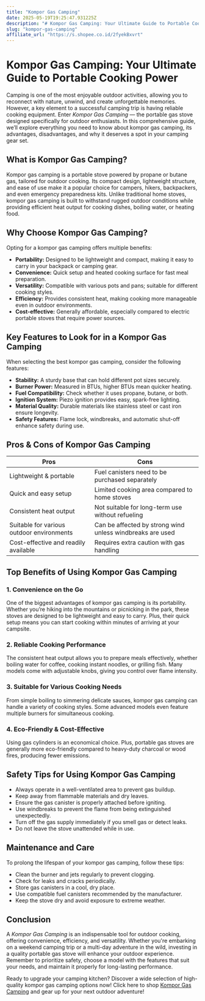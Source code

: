 ```yaml
---
title: "Kompor Gas Camping"
date: 2025-05-19T19:25:47.931225Z
description: "# Kompor Gas Camping: Your Ultimate Guide to Portable Cooking Power..."
slug: "kompor-gas-camping"
affiliate_url: "https://s.shopee.co.id/2fyekBxvrt"
---
```

# Kompor Gas Camping: Your Ultimate Guide to Portable Cooking Power

Camping is one of the most enjoyable outdoor activities, allowing you to reconnect with nature, unwind, and create unforgettable memories. However, a key element to a successful camping trip is having reliable cooking equipment. Enter *Kompor Gas Camping* — the portable gas stove designed specifically for outdoor enthusiasts. In this comprehensive guide, we’ll explore everything you need to know about kompor gas camping, its advantages, disadvantages, and why it deserves a spot in your camping gear set.

## What is Kompor Gas Camping?

Kompor gas camping is a portable stove powered by propane or butane gas, tailored for outdoor cooking. Its compact design, lightweight structure, and ease of use make it a popular choice for campers, hikers, backpackers, and even emergency preparedness kits. Unlike traditional home stoves, kompor gas camping is built to withstand rugged outdoor conditions while providing efficient heat output for cooking dishes, boiling water, or heating food.

## Why Choose Kompor Gas Camping?

Opting for a kompor gas camping offers multiple benefits:

- **Portability:** Designed to be lightweight and compact, making it easy to carry in your backpack or camping gear.
- **Convenience:** Quick setup and heated cooking surface for fast meal preparation.
- **Versatility:** Compatible with various pots and pans; suitable for different cooking styles.
- **Efficiency:** Provides consistent heat, making cooking more manageable even in outdoor environments.
- **Cost-effective:** Generally affordable, especially compared to electric portable stoves that require power sources.

## Key Features to Look for in a Kompor Gas Camping

When selecting the best kompor gas camping, consider the following features:

- **Stability:** A sturdy base that can hold different pot sizes securely.
- **Burner Power:** Measured in BTUs, higher BTUs mean quicker heating.
- **Fuel Compatibility:** Check whether it uses propane, butane, or both.
- **Ignition System:** Piezo ignition provides easy, spark-free lighting.
- **Material Quality:** Durable materials like stainless steel or cast iron ensure longevity.
- **Safety Features:** Flame lock, windbreaks, and automatic shut-off enhance safety during use.

## Pros & Cons of Kompor Gas Camping

| **Pros** | **Cons** |
| --- | --- |
| Lightweight & portable | Fuel canisters need to be purchased separately |
| Quick and easy setup | Limited cooking area compared to home stoves |
| Consistent heat output | Not suitable for long-term use without refueling |
| Suitable for various outdoor environments | Can be affected by strong wind unless windbreaks are used |
| Cost-effective and readily available | Requires extra caution with gas handling |

## Top Benefits of Using Kompor Gas Camping

### 1. Convenience on the Go

One of the biggest advantages of kompor gas camping is its portability. Whether you’re hiking into the mountains or picnicking in the park, these stoves are designed to be lightweight and easy to carry. Plus, their quick setup means you can start cooking within minutes of arriving at your campsite.

### 2. Reliable Cooking Performance

The consistent heat output allows you to prepare meals effectively, whether boiling water for coffee, cooking instant noodles, or grilling fish. Many models come with adjustable knobs, giving you control over flame intensity.

### 3. Suitable for Various Cooking Needs

From simple boiling to simmering delicate sauces, kompor gas camping can handle a variety of cooking styles. Some advanced models even feature multiple burners for simultaneous cooking.

### 4. Eco-Friendly & Cost-Effective

Using gas cylinders is an economical choice. Plus, portable gas stoves are generally more eco-friendly compared to heavy-duty charcoal or wood fires, producing fewer emissions.

## Safety Tips for Using Kompor Gas Camping

- Always operate in a well-ventilated area to prevent gas buildup.
- Keep away from flammable materials and dry leaves.
- Ensure the gas canister is properly attached before igniting.
- Use windbreaks to prevent the flame from being extinguished unexpectedly.
- Turn off the gas supply immediately if you smell gas or detect leaks.
- Do not leave the stove unattended while in use.

## Maintenance and Care

To prolong the lifespan of your kompor gas camping, follow these tips:

- Clean the burner and jets regularly to prevent clogging.
- Check for leaks and cracks periodically.
- Store gas canisters in a cool, dry place.
- Use compatible fuel canisters recommended by the manufacturer.
- Keep the stove dry and avoid exposure to extreme weather.

## Conclusion

A *Kompor Gas Camping* is an indispensable tool for outdoor cooking, offering convenience, efficiency, and versatility. Whether you're embarking on a weekend camping trip or a multi-day adventure in the wild, investing in a quality portable gas stove will enhance your outdoor experience. Remember to prioritize safety, choose a model with the features that suit your needs, and maintain it properly for long-lasting performance.

Ready to upgrade your camping kitchen? Discover a wide selection of high-quality kompor gas camping options now! Click here to shop [Kompor Gas Camping](https://s.shopee.co.id/2fyekBxvrt) and gear up for your next outdoor adventure!